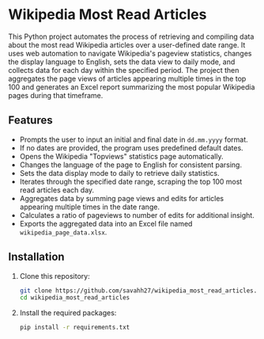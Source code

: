 # Wikipedia Most Read Articles

This Python project automates the process of retrieving and compiling data about the most read Wikipedia articles over a user-defined date range. It uses web automation to navigate Wikipedia's pageview statistics, changes the display language to English, sets the data view to daily mode, and collects data for each day within the specified period. The project then aggregates the page views of articles appearing multiple times in the top 100 and generates an Excel report summarizing the most popular Wikipedia pages during that timeframe.

## Features

- Prompts the user to input an initial and final date in `dd.mm.yyyy` format.  
- If no dates are provided, the program uses predefined default dates.  
- Opens the Wikipedia "Topviews" statistics page automatically.  
- Changes the language of the page to English for consistent parsing.  
- Sets the data display mode to daily to retrieve daily statistics.  
- Iterates through the specified date range, scraping the top 100 most read articles each day.  
- Aggregates data by summing page views and edits for articles appearing multiple times in the date range.  
- Calculates a ratio of pageviews to number of edits for additional insight.  
- Exports the aggregated data into an Excel file named `wikipedia_page_data.xlsx`.

## Installation

1. Clone this repository:
   ```bash
   git clone https://github.com/savahh27/wikipedia_most_read_articles.git
   cd wikipedia_most_read_articles

2. Install the required packages:
   ```bash
   pip install -r requirements.txt
